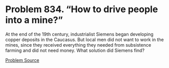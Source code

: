 # Problem 834. “How to drive people into a mine?”

At the end of the 19th century, industrialist Siemens began developing copper deposits in the Caucasus. But local men did not want to work in the mines, since they received everything they needed from subsistence farming and did not need money. What solution did Siemens find?

[Problem Source](https://www.trizland.ru/tasks/5414/)
